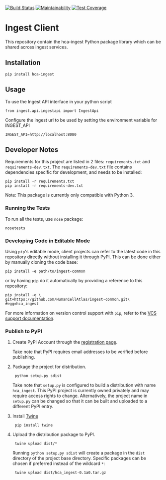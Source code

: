 [![Build Status](https://travis-ci.org/HumanCellAtlas/ingest-client.svg?branch=master)](https://travis-ci.org/HumanCellAtlas/ingest-client)
[![Maintainability](https://api.codeclimate.com/v1/badges/2fba112abcaba6d7bcda/maintainability)](https://codeclimate.com/github/HumanCellAtlas/ingest-client/maintainability)
[![Test Coverage](https://api.codeclimate.com/v1/badges/2fba112abcaba6d7bcda/test_coverage)](https://codeclimate.com/github/HumanCellAtlas/ingest-client/test_coverage)
# Ingest Client

This repository contain the hca-ingest Python package library which can be shared across ingest services.

## Installation

    pip install hca-ingest

## Usage
To use the Ingest API interface in your python script 

    from ingest.api.ingestapi import IngestApi

Configure the ingest url to be used by setting the environment variable for INGEST_API
    
    INGEST_API=http://localhost:8080

## Developer Notes

Requirements for this project are listed in 2 files: `requirements.txt` and `requirements-dev.txt`.
The `requirements-dev.txt` file contains dependencies specific for development, and needs to be 
installed:

    pip install -r requirements.txt
    pip install -r requirements-dev.txt
    

Note: This package is currently only compatible with Python 3. 

### Running the Tests

To run all the tests, use `nose` package:

    nosetests
    
### Developing Code in Editable Mode

Using `pip`'s editable mode, client projects can refer to the latest code in this repository 
directly without installing it through PyPI. This can be done either by manually cloning the code
base:

    pip install -e path/to/ingest-common

or by having `pip` do it automatically by providing a reference to this repository:

    pip install -e \
    git+https://github.com/HumanCellAtlas/ingest-common.git\
    #egg=hca_ingest
    
For more information on version control support with `pip`, refer to the [VCS
support documentation](https://pip.pypa.io/en/stable/reference/pip_install/#vcs-support).

### Publish to PyPI

1. Create PyPI Account through the [registration page](https://pypi.org/account/register/).
    
   Take note that PyPI requires email addresses to be verified before publishing.

2. Package the project for distribution.
 
        python setup.py sdist
        
    Take note that `setup.py` is configured to build a distribution with name `hca_ingest`.
    This PyPI project is currently owned privately and may require access rights to change. 
    Alternatively, the project name in `setup.py` can be changed so that it can be built and
    uploaded to a different PyPI entry.
    
3. Install [Twine](https://pypi.org/project/twine/)

        pip install twine        
    
4. Upload the distribution package to PyPI. 

        twine upload dist/*
        
    Running `python setup.py sdist` will create a package in the `dist` directory of the project
    base directory. Specific packages can be chosen if preferred instead of the wildcard `*`:
    
        twine upload dist/hca_ingest-0.1a0.tar.gz


